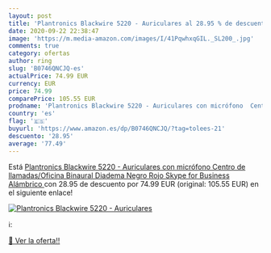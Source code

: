 ```yaml
---
layout: post
title: 'Plantronics Blackwire 5220 - Auriculares al 28.95 % de descuento'
date: 2020-09-22 22:38:47
image: 'https://m.media-amazon.com/images/I/41PqwhxqGIL._SL200_.jpg'
comments: true
category: ofertas
author: ring
slug: 'B0746QNCJQ-es'
actualPrice: 74.99 EUR
currency: EUR
price: 74.99
comparePrice: 105.55 EUR
prodname: 'Plantronics Blackwire 5220 - Auriculares con micrófono  Centro de llamadas/Oficina  Binaural  Diadema  Negro  Rojo  Skype for Business  Alámbrico '
country: 'es'
flag: '🇪🇸'
buyurl: 'https://www.amazon.es/dp/B0746QNCJQ/?tag=tolees-21'
descuento: '28.95'
average: '77.49'
---
```


Está [Plantronics Blackwire 5220 - Auriculares con micrófono  Centro de llamadas/Oficina  Binaural  Diadema  Negro  Rojo  Skype for Business  Alámbrico ](https://www.amazon.es/dp/B0746QNCJQ/?tag=tolees-21) con 28.95 de descuento por 74.99 EUR (original: 105.55 EUR) en el siguiente enlace!

[![Plantronics Blackwire 5220 - Auriculares](https://m.media-amazon.com/images/I/41PqwhxqGIL._SL200_.jpg)](https://www.amazon.es/dp/B0746QNCJQ/?tag=tolees-21)

ℹ️:


[🛒 Ver la oferta!!](https://www.amazon.es/dp/B0746QNCJQ/?tag=tolees-21)
